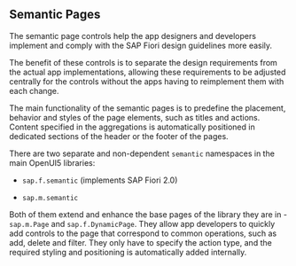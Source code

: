 <!-- loio84f3d52f492648d5b594e4f45dca7727 -->

## Semantic Pages

The semantic page controls help the app designers and developers implement and comply with the SAP Fiori design guidelines more easily.

The benefit of these controls is to separate the design requirements from the actual app implementations, allowing these requirements to be adjusted centrally for the controls without the apps having to reimplement them with each change.

The main functionality of the semantic pages is to predefine the placement, behavior and styles of the page elements, such as titles and actions. Content specified in the aggregations is automatically positioned in dedicated sections of the header or the footer of the pages.

There are two separate and non-dependent `semantic` namespaces in the main OpenUI5 libraries:

-   `sap.f.semantic` \(implements SAP Fiori 2.0\)

-   `sap.m.semantic`


Both of them extend and enhance the base pages of the library they are in - `sap.m.Page` and `sap.f.DynamicPage`. They allow app developers to quickly add controls to the page that correspond to common operations, such as add, delete and filter. They only have to specify the action type, and the required styling and positioning is automatically added internally.

